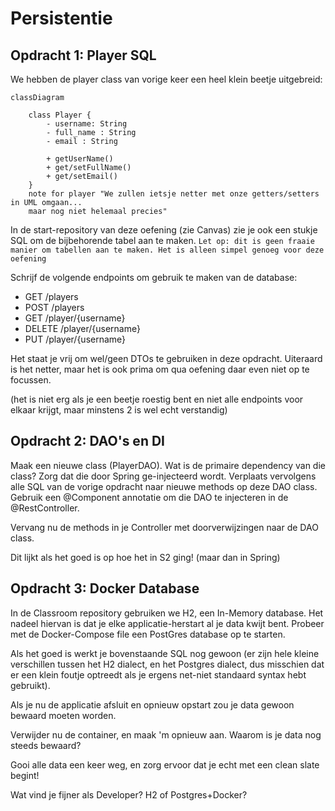 # Persistentie

## Opdracht 1: Player SQL

We hebben de player class van vorige keer een heel klein beetje uitgebreid:

```mermaid
classDiagram

    class Player {
        - username: String
        - full_name : String
        - email : String

        + getUserName()
        + get/setFullName()
        + get/setEmail()
    }
    note for player "We zullen ietsje netter met onze getters/setters in UML omgaan... 
    maar nog niet helemaal precies"
```


In de start-repository van deze oefening (zie Canvas) zie je ook een stukje SQL om de bijbehorende tabel aan te maken. 
```Let op: dit is geen fraaie manier om tabellen aan te maken. Het is alleen simpel genoeg voor deze oefening ```

Schrijf de volgende endpoints om gebruik te maken van de database:
* GET /players
* POST /players
* GET /player/{username}
* DELETE /player/{username}
* PUT /player/{username}

Het staat je vrij om wel/geen DTOs te gebruiken in deze opdracht. Uiteraard is het netter, maar het is ook prima om qua oefening daar even niet op te focussen.

(het is niet erg als je een beetje roestig bent en niet alle endpoints voor elkaar krijgt, maar minstens 2 is wel echt verstandig)

## Opdracht 2: DAO's en DI

Maak een nieuwe class (PlayerDAO). Wat is de primaire dependency van die class? Zorg dat die door Spring ge-injecteerd wordt.
Verplaats vervolgens alle SQL van de vorige opdracht naar nieuwe methods op deze DAO class.
Gebruik een @Component annotatie om die DAO te injecteren in de @RestController.

Vervang nu de methods in je Controller met doorverwijzingen naar de DAO class.

Dit lijkt als het goed is op hoe het in S2 ging!
(maar dan in Spring)

## Opdracht 3: Docker Database

In de Classroom repository gebruiken we H2, een In-Memory database. Het nadeel hiervan is dat je elke applicatie-herstart al je data kwijt bent.
Probeer met de Docker-Compose file een PostGres database op te starten.

Als het goed is werkt je bovenstaande SQL nog gewoon (er zijn hele kleine verschillen tussen het H2 dialect, en het Postgres dialect, dus misschien dat er een klein foutje optreedt als je ergens net-niet standaard syntax hebt gebruikt).

Als je nu de applicatie afsluit en opnieuw opstart zou je data gewoon bewaard moeten worden.

Verwijder nu de container, en maak 'm opnieuw aan. Waarom is je data nog steeds bewaard?

Gooi alle data een keer weg, en zorg ervoor dat je echt met een clean slate begint!

Wat vind je fijner als Developer? H2 of Postgres+Docker?
